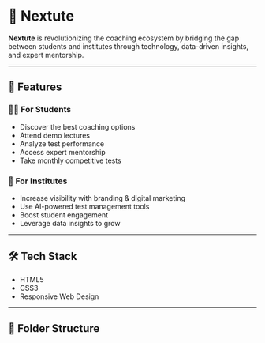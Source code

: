 # 🌟 Nextute

**Nextute** is revolutionizing the coaching ecosystem by bridging the gap between students and institutes through technology, data-driven insights, and expert mentorship.

---

## 🚀 Features

### 👨‍🎓 For Students
- Discover the best coaching options
- Attend demo lectures
- Analyze test performance
- Access expert mentorship
- Take monthly competitive tests

### 🏫 For Institutes
- Increase visibility with branding & digital marketing
- Use AI-powered test management tools
- Boost student engagement
- Leverage data insights to grow

---

## 🛠️ Tech Stack

- HTML5
- CSS3
- Responsive Web Design

---

## 📂 Folder Structure

